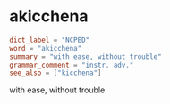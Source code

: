 # akicchena

``` toml
dict_label = "NCPED"
word = "akicchena"
summary = "with ease, without trouble"
grammar_comment = "instr. adv."
see_also = ["kicchena"]
```

with ease, without trouble

